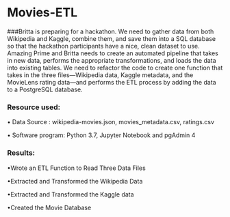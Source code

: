 # Movies-ETL
###Britta is preparing for a hackathon. 
We need to gather data from both Wikipedia and Kaggle, combine them, and save them into a SQL database so that the hackathon participants have a nice, clean dataset to use. Amazing Prime and Britta needs to create an automated pipeline that takes in new data, performs the appropriate transformations, and loads the data into existing tables. We need to refactor the code to create one function that takes in the three files—Wikipedia data, Kaggle metadata, and the MovieLens rating data—and performs the ETL process by adding the data to a PostgreSQL database.

### Resource used:
• Data Source : wikipedia-movies.json, movies_metadata.csv, ratings.csv

• Software program:  Python 3.7, Jupyter Notebook and pgAdmin 4

### Results:
•Wrote an ETL Function to Read Three Data Files

•Extracted and Transformed the Wikipedia Data

•Extracted and Transformed the Kaggle data

•Created the Movie Database
